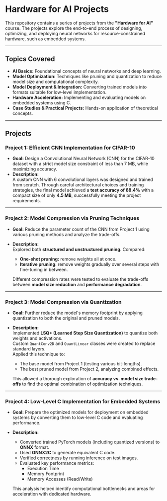 # Hardware for AI Projects

This repository contains a series of projects from the **"Hardware for AI"** course. The projects explore the end-to-end process of designing, optimizing, and deploying neural networks for resource-constrained hardware, such as embedded systems.

---

## Topics Covered
- **AI Basics:** Foundational concepts of neural networks and deep learning.  
- **Model Optimization:** Techniques like pruning and quantization to reduce model size and computational complexity.  
- **Model Deployment & Integration:** Converting trained models into formats suitable for low-level implementation.  
- **Hardware Acceleration:** Implementing and evaluating models on embedded systems using C.  
- **Case Studies & Practical Projects:** Hands-on application of theoretical concepts.

---

## Projects

### Project 1: Efficient CNN Implementation for CIFAR-10
- **Goal:** Design a Convolutional Neural Network (CNN) for the CIFAR-10 dataset with a strict model size constraint of less than 7 MB, while maximizing accuracy.  
- **Description:**  
  A custom CNN with 6 convolutional layers was designed and trained from scratch. Through careful architectural choices and training strategies, the final model achieved a **test accuracy of 88.4%** with a compact size of only **4.5 MB**, successfully meeting the project requirements.

---

### Project 2: Model Compression via Pruning Techniques
- **Goal:** Reduce the parameter count of the CNN from Project 1 using various pruning methods and analyze the trade-offs.  
- **Description:**  
  Explored both **structured and unstructured pruning**. Compared:
  - **One-shot pruning:** remove weights all at once.  
  - **Iterative pruning:** remove weights gradually over several steps with fine-tuning in between.  

  Different compression rates were tested to evaluate the trade-offs between **model size reduction** and **performance degradation**.

---

### Project 3: Model Compression via Quantization
- **Goal:** Further reduce the model's memory footprint by applying quantization to both the original and pruned models.  
- **Description:**  
  Implemented **LSQ+ (Learned Step Size Quantization)** to quantize both weights and activations.  
  Custom `QuantConv2D` and `QuantLinear` classes were created to replace standard layers.  
  Applied this technique to:
  - The base model from Project 1 (testing various bit-lengths).  
  - The best pruned model from Project 2, analyzing combined effects.  

  This allowed a thorough exploration of **accuracy vs. model size trade-offs** to find the optimal combination of optimization techniques.

---

### Project 4: Low-Level C Implementation for Embedded Systems
- **Goal:** Prepare the optimized models for deployment on embedded systems by converting them to low-level C code and evaluating performance.  
- **Description:**  
  - Converted trained PyTorch models (including quantized versions) to **ONNX** format.  
  - Used **ONNX2C** to generate equivalent C code.  
  - Verified correctness by running inference on test images.  
  - Evaluated key performance metrics:
    - Execution Time  
    - Memory Footprint  
    - Memory Accesses (Read/Write)  

  This analysis helped identify computational bottlenecks and areas for acceleration with dedicated hardware.
